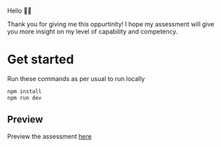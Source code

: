 Hello 👋🏻

Thank you for giving me this oppurtinity! I hope my assessment will give you more insight on my level of capability and competency.

# Get started

Run these commands as per usual to run locally

```bash
npm install
npm run dev
```

## Preview

Preview the assessment [here]()
